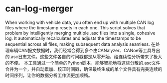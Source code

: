 # can-log-merger
When working with vehicle data, you often end up with multiple CAN log files where the timestamp resets in each one. This script solves that problem by intelligently merging multiple .asc files into a single, cohesive log. It automatically recalculates and adjusts the timestamps to be sequential across all files, making subsequent data analysis seamless.
在处理车辆CAN报文数据时，我们经常会得到多个由CANalyzer、CANoe等工具导出的.asc日志文件。这些文件各自的时间戳都是从零开始，给连续性分析带来了极大的不便。
本工具通过一个简单的Python脚本，能够智能地将这些分散的.asc文件合并为一个，并自动累加、校正时间戳，确保最终生成的单个文件具有完美连续的时间序列，让你的数据分析工作流更加顺畅。
